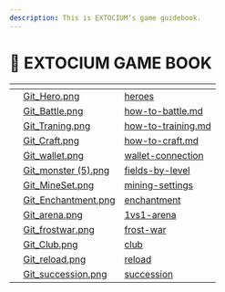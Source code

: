 ```yaml
---
description: This is EXTOCIUM’s game guidebook.
---
```


# 📙 EXTOCIUM GAME BOOK

<table data-card-size="large" data-view="cards"><thead><tr><th></th><th data-hidden data-card-cover data-type="files"></th><th data-hidden data-card-target data-type="content-ref"></th></tr></thead><tbody><tr><td></td><td><a href=".gitbook/assets/Git_Hero.png">Git_Hero.png</a></td><td><a href="growth/heroes/">heroes</a></td></tr><tr><td></td><td><a href=".gitbook/assets/Git_Battle.png">Git_Battle.png</a></td><td><a href="getting-started-guide/how-to-battle.md">how-to-battle.md</a></td></tr><tr><td></td><td><a href=".gitbook/assets/Git_Traning.png">Git_Traning.png</a></td><td><a href="getting-started-guide/how-to-training.md">how-to-training.md</a></td></tr><tr><td></td><td><a href=".gitbook/assets/Git_Craft.png">Git_Craft.png</a></td><td><a href="getting-started-guide/how-to-craft.md">how-to-craft.md</a></td></tr><tr><td></td><td><a href=".gitbook/assets/Git_wallet.png">Git_wallet.png</a></td><td><a href="getting-started-guide/wallet-connection/">wallet-connection</a></td></tr><tr><td></td><td><a href=".gitbook/assets/Git_monster (5).png">Git_monster (5).png</a></td><td><a href="field-info/fields-by-level/">fields-by-level</a></td></tr><tr><td></td><td><a href=".gitbook/assets/Git_MineSet.png">Git_MineSet.png</a></td><td><a href="growth/mining-settings/">mining-settings</a></td></tr><tr><td></td><td><a href=".gitbook/assets/Git_Enchantment.png">Git_Enchantment.png</a></td><td><a href="growth/equipment/enchantment/">enchantment</a></td></tr><tr><td></td><td><a href=".gitbook/assets/Git_arena.png">Git_arena.png</a></td><td><a href="gamemode/1vs1-arena/">1vs1-arena</a></td></tr><tr><td></td><td><a href=".gitbook/assets/Git_frostwar.png">Git_frostwar.png</a></td><td><a href="gamemode/frost-war/">frost-war</a></td></tr><tr><td></td><td><a href=".gitbook/assets/Git_Club.png">Git_Club.png</a></td><td><a href="clientelas-club/club/">club</a></td></tr><tr><td></td><td><a href=".gitbook/assets/Git_reload.png">Git_reload.png</a></td><td><a href="growth/powering-up-the-hero/reload/">reload</a></td></tr><tr><td></td><td><a href=".gitbook/assets/Git_succession.png">Git_succession.png</a></td><td><a href="growth/powering-up-the-hero/succession/">succession</a></td></tr></tbody></table>
